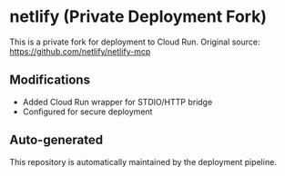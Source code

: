 # netlify (Private Deployment Fork)

This is a private fork for deployment to Cloud Run.
Original source: https://github.com/netlify/netlify-mcp

## Modifications
- Added Cloud Run wrapper for STDIO/HTTP bridge
- Configured for secure deployment

## Auto-generated
This repository is automatically maintained by the deployment pipeline.
